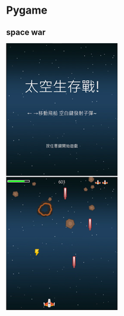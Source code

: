 Pygame
===
space war
---

![start](https://github.com/rex0988476/Python/blob/main/pygame/space%20war/readme_file/start.png)
![game](https://github.com/rex0988476/Python/blob/main/pygame/space%20war/readme_file/game.png)
